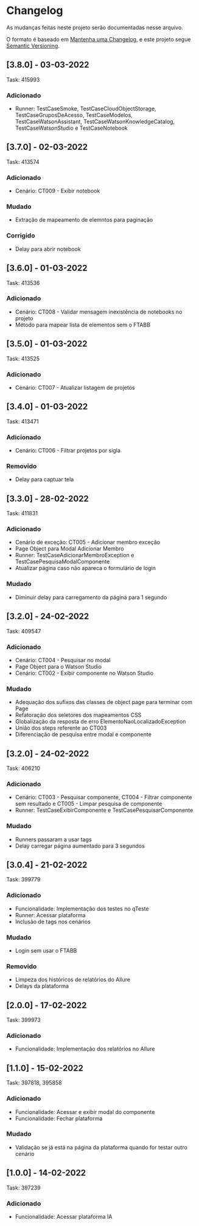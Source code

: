 # Changelog

As mudanças feitas neste projeto serão documentadas nesse arquivo.

O formato é baseado em [Mantenha uma Changelog](https://keepachangelog.com/en/1.0.0/),
e este projeto segue [Semantic Versioning](https://semver.org/spec/v2.0.0.html).

## [3.8.0] - 03-03-2022
Task: 415993
### Adicionado
- Runner: TestCaseSmoke, TestCaseCloudObjectStorage, TestCaseGruposDeAcesso, TestCaseModelos, TestCaseWatsonAssistant, TestCaseWatsonKnowledgeCatalog, TestCaseWatsonStudio e TestCaseNotebook

## [3.7.0] - 02-03-2022
Task: 413574
### Adicionado
- Cenário: CT009 - Exibir notebook
### Mudado
- Extração de mapeamento de elemntos para paginação
### Corrigido
- Delay para abrir notebook

## [3.6.0] - 01-03-2022
Task: 413536
### Adicionado
- Cenário: CT008 - Validar mensagem inexistência de notebooks no projeto
- Método para mapear lista de elementos sem o FTABB

## [3.5.0] - 01-03-2022
Task: 413525
### Adicionado
- Cenário:  CT007 - Atualizar listagem de projetos

## [3.4.0] - 01-03-2022
Task: 413471
### Adicionado
- Cenário:  CT006 - Filtrar projetos por sigla
### Removido
- Delay para captuar tela

## [3.3.0] - 28-02-2022
Task: 411831
### Adicionado
- Cenário de exceção: CT005 - Adicionar membro exceção
- Page Object para Modal Adicionar Membro
- Runner: TestCaseAdicionarMembroException e TestCasePesquisaModalComponente
- Atualizar página caso não apareca o formulário de login
### Mudado
- Diminuir delay para carregamento da página para 1 segundo

## [3.2.0] - 24-02-2022
Task: 409547
### Adicionado
- Cenário: CT004 - Pesquisar no modal
- Page Object para o Watson Studio
- Cenário: CT002 - Exibir componente no Watson Studio
### Mudado
- Adequação dos sufixos das classes de object page para terminar com Page
- Refatoração dos seletores dos mapeamentos CSS
- Globalização da resposta de erro ElementoNaoLocalizadoException
- União dos steps referente ao CT003
- Diferenciação de pesquisa entre modal e componente

## [3.2.0] - 24-02-2022
Task: 406210
### Adicionado
- Cenário: CT003 - Pesquisar componente, CT004 - Filtrar componente sem resultado e CT005 - Limpar pesquisa de componente
- Runner: TestCaseExibirComponente e TestCasePesquisarComponente
### Mudado
- Runners passaram a usar tags
- Delay carregar página aumentado para 3 segundos

## [3.0.4] - 21-02-2022
Task: 399779
### Adicionado
- Funcionalidade: Implementação dos testes no qTeste
- Runner: Acessar plataforma
- Inclusão de tags nos cenários
### Mudado
- Login sem usar o FTABB
### Removido
- Limpeza dos históricos de relatórios do Allure
- Delays da plataforma

## [2.0.0] - 17-02-2022
Task: 399973
### Adicionado
- Funcionalidade: Implementação dos relatórios no Allure

## [1.1.0] - 15-02-2022
Task: 397818, 395858
### Adicionado
- Funcionalidade: Acessar e exibir modal do componente
- Funcionalidade: Fechar plataforma
### Mudado
- Validação se já está na página da plataforma quando for testar outro cenário

## [1.0.0] - 14-02-2022
Task: 397239
### Adicionado
- Funcionalidade: Acessar plataforma IA
